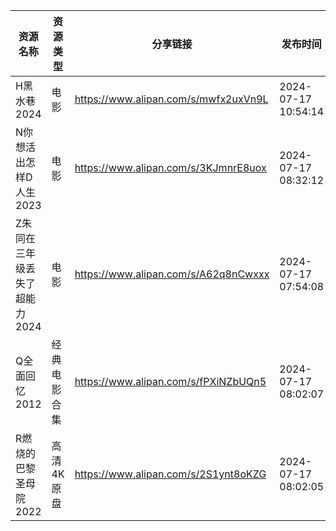 | 资源名称              | 资源类型   | 分享链接                                 | 发布时间                |
| ----------------- | ------ | ------------------------------------ | ------------------- |
| H黑水巷2024          | 电影     | https://www.alipan.com/s/mwfx2uxVn9L | 2024-07-17 10:54:14 |
| N你想活出怎样D人生2023    | 电影     | https://www.alipan.com/s/3KJmnrE8uox | 2024-07-17 08:32:12 |
| Z朱同在三年级丢失了超能力2024 | 电影     | https://www.alipan.com/s/A62q8nCwxxx | 2024-07-17 07:54:08 |
| Q全面回忆2012         | 经典电影合集 | https://www.alipan.com/s/fPXiNZbUQn5 | 2024-07-17 08:02:07 |
| R燃烧的巴黎圣母院2022     | 高清4K原盘 | https://www.alipan.com/s/2S1ynt8oKZG | 2024-07-17 08:02:05 |
